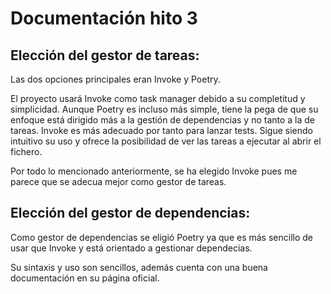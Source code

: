 # Documentación hito 3

## Elección del gestor de tareas:

Las dos opciones principales eran Invoke y Poetry.

El proyecto usará Invoke como task manager debido a su completitud y simplicidad. Aunque Poetry es incluso más simple, tiene la pega de que su enfoque está dirigido más a la gestión de dependencias y no tanto a la de tareas. Invoke es más adecuado por tanto para lanzar tests. Sigue siendo intuitivo su uso y ofrece la posibilidad de ver las tareas a ejecutar al abrir el fichero.

Por todo lo mencionado anteriormente, se ha elegido Invoke pues me parece que se adecua mejor como gestor de tareas.


## Elección del gestor de dependencias:

Como gestor de dependencias se eligió Poetry ya que es más sencillo de usar que Invoke y está orientado a gestionar dependecias.

Su sintaxis y uso son sencillos, además cuenta con una buena documentación en su página oficial.
